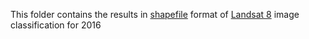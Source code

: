 This folder contains the results in [shapefile](https://en.wikipedia.org/wiki/Shapefile) format of [Landsat 8](https://www.usgs.gov/land-resources/nli/landsat/landsat-8) image classification for 2016
